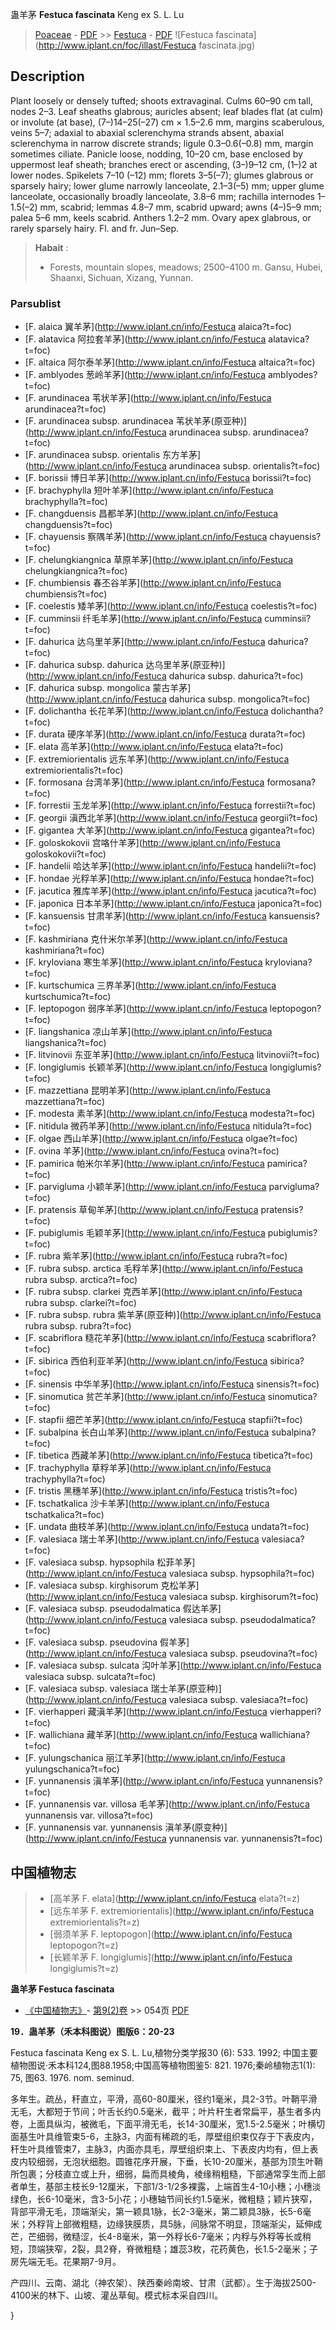 蛊羊茅 **Festuca fascinata** Keng ex S. L. Lu

> [Poaceae](http://www.iplant.cn/info/Poaceae?t=foc) - [PDF](http://www.iplant.cn/foc/pdf/Poaceae.pdf) >> [Festuca](http://www.iplant.cn/info/Festuca?t=foc) - [PDF](http://www.iplant.cn/foc/pdf/Festuca.pdf)
![Festuca fascinata](http://www.iplant.cn/foc/illast/Festuca fascinata.jpg)

## Description

Plant loosely or densely tufted; shoots extravaginal. Culms 60–90 cm tall, nodes 2–3. Leaf sheaths glabrous; auricles absent; leaf blades flat (at culm) or involute (at base), (7–)14–25(–27) cm × 1.5–2.6 mm, margins scaberulous, veins 5–7; adaxial to abaxial sclerenchyma strands absent, abaxial sclerenchyma in narrow discrete strands; ligule 0.3–0.6(–0.8) mm, margin sometimes ciliate. Panicle loose, nodding, 10–20 cm, base enclosed by uppermost leaf sheath; branches erect or ascending, (3–)9–12 cm, (1–)2 at lower nodes. Spikelets 7–10 (–12) mm; florets 3–5(–7); glumes glabrous or sparsely hairy; lower glume narrowly lanceolate, 2.1–3(–5) mm; upper glume lanceolate, occasionally broadly lanceolate, 3.8–6 mm; rachilla internodes 1–1.5(–2) mm, scabrid; lemmas 4.8–7 mm, scabrid upward; awns (4–)5–9 mm; palea 5–6 mm, keels scabrid. Anthers 1.2–2 mm. Ovary apex glabrous, or rarely sparsely hairy. Fl. and fr. Jun–Sep.

> **Habait** : 
>* Forests, mountain slopes, meadows; 2500–4100 m. Gansu, Hubei, Shaanxi, Sichuan, Xizang, Yunnan.

### Parsublist

* [F.  alaica  翼羊茅](http://www.iplant.cn/info/Festuca alaica?t=foc)
* [F.  alatavica  阿拉套羊茅](http://www.iplant.cn/info/Festuca alatavica?t=foc)
* [F.  altaica  阿尔泰羊茅](http://www.iplant.cn/info/Festuca altaica?t=foc)
* [F.  amblyodes  葱岭羊茅](http://www.iplant.cn/info/Festuca amblyodes?t=foc)
* [F.  arundinacea  苇状羊茅](http://www.iplant.cn/info/Festuca arundinacea?t=foc)
* [F.  arundinacea subsp. arundinacea  苇状羊茅(原亚种)](http://www.iplant.cn/info/Festuca arundinacea subsp. arundinacea?t=foc)
* [F.  arundinacea subsp. orientalis  东方羊茅](http://www.iplant.cn/info/Festuca arundinacea subsp. orientalis?t=foc)
* [F.  borissii  博日羊茅](http://www.iplant.cn/info/Festuca borissii?t=foc)
* [F.  brachyphylla  短叶羊茅](http://www.iplant.cn/info/Festuca brachyphylla?t=foc)
* [F.  changduensis  昌都羊茅](http://www.iplant.cn/info/Festuca changduensis?t=foc)
* [F.  chayuensis  察隅羊茅](http://www.iplant.cn/info/Festuca chayuensis?t=foc)
* [F.  chelungkiangnica  草原羊茅](http://www.iplant.cn/info/Festuca chelungkiangnica?t=foc)
* [F.  chumbiensis  春丕谷羊茅](http://www.iplant.cn/info/Festuca chumbiensis?t=foc)
* [F.  coelestis  矮羊茅](http://www.iplant.cn/info/Festuca coelestis?t=foc)
* [F.  cumminsii  纤毛羊茅](http://www.iplant.cn/info/Festuca cumminsii?t=foc)
* [F.  dahurica  达乌里羊茅](http://www.iplant.cn/info/Festuca dahurica?t=foc)
* [F.  dahurica subsp. dahurica  达乌里羊茅(原亚种)](http://www.iplant.cn/info/Festuca dahurica subsp. dahurica?t=foc)
* [F.  dahurica subsp. mongolica  蒙古羊茅](http://www.iplant.cn/info/Festuca dahurica subsp. mongolica?t=foc)
* [F.  dolichantha  长花羊茅](http://www.iplant.cn/info/Festuca dolichantha?t=foc)
* [F.  durata  硬序羊茅](http://www.iplant.cn/info/Festuca durata?t=foc)
* [F.  elata  高羊茅](http://www.iplant.cn/info/Festuca elata?t=foc)
* [F.  extremiorientalis  远东羊茅](http://www.iplant.cn/info/Festuca extremiorientalis?t=foc)
* [F.  formosana  台湾羊茅](http://www.iplant.cn/info/Festuca formosana?t=foc)
* [F.  forrestii  玉龙羊茅](http://www.iplant.cn/info/Festuca forrestii?t=foc)
* [F.  georgii  滇西北羊茅](http://www.iplant.cn/info/Festuca georgii?t=foc)
* [F.  gigantea  大羊茅](http://www.iplant.cn/info/Festuca gigantea?t=foc)
* [F.  goloskokovii  宫咯什羊茅](http://www.iplant.cn/info/Festuca goloskokovii?t=foc)
* [F.  handelii  哈达羊茅](http://www.iplant.cn/info/Festuca handelii?t=foc)
* [F.  hondae  光稃羊茅](http://www.iplant.cn/info/Festuca hondae?t=foc)
* [F.  jacutica  雅库羊茅](http://www.iplant.cn/info/Festuca jacutica?t=foc)
* [F.  japonica  日本羊茅](http://www.iplant.cn/info/Festuca japonica?t=foc)
* [F.  kansuensis  甘肃羊茅](http://www.iplant.cn/info/Festuca kansuensis?t=foc)
* [F.  kashmiriana  克什米尔羊茅](http://www.iplant.cn/info/Festuca kashmiriana?t=foc)
* [F.  kryloviana  寒生羊茅](http://www.iplant.cn/info/Festuca kryloviana?t=foc)
* [F.  kurtschumica  三界羊茅](http://www.iplant.cn/info/Festuca kurtschumica?t=foc)
* [F.  leptopogon  弱序羊茅](http://www.iplant.cn/info/Festuca leptopogon?t=foc)
* [F.  liangshanica  凉山羊茅](http://www.iplant.cn/info/Festuca liangshanica?t=foc)
* [F.  litvinovii  东亚羊茅](http://www.iplant.cn/info/Festuca litvinovii?t=foc)
* [F.  longiglumis  长颖羊茅](http://www.iplant.cn/info/Festuca longiglumis?t=foc)
* [F.  mazzettiana  昆明羊茅](http://www.iplant.cn/info/Festuca mazzettiana?t=foc)
* [F.  modesta  素羊茅](http://www.iplant.cn/info/Festuca modesta?t=foc)
* [F.  nitidula  微药羊茅](http://www.iplant.cn/info/Festuca nitidula?t=foc)
* [F.  olgae  西山羊茅](http://www.iplant.cn/info/Festuca olgae?t=foc)
* [F.  ovina  羊茅](http://www.iplant.cn/info/Festuca ovina?t=foc)
* [F.  pamirica  帕米尔羊茅](http://www.iplant.cn/info/Festuca pamirica?t=foc)
* [F.  parvigluma  小颖羊茅](http://www.iplant.cn/info/Festuca parvigluma?t=foc)
* [F.  pratensis  草甸羊茅](http://www.iplant.cn/info/Festuca pratensis?t=foc)
* [F.  pubiglumis  毛颖羊茅](http://www.iplant.cn/info/Festuca pubiglumis?t=foc)
* [F.  rubra  紫羊茅](http://www.iplant.cn/info/Festuca rubra?t=foc)
* [F.  rubra subsp. arctica  毛稃羊茅](http://www.iplant.cn/info/Festuca rubra subsp. arctica?t=foc)
* [F.  rubra subsp. clarkei  克西羊茅](http://www.iplant.cn/info/Festuca rubra subsp. clarkei?t=foc)
* [F.  rubra subsp. rubra  紫羊茅(原亚种)](http://www.iplant.cn/info/Festuca rubra subsp. rubra?t=foc)
* [F.  scabriflora  糙花羊茅](http://www.iplant.cn/info/Festuca scabriflora?t=foc)
* [F.  sibirica  西伯利亚羊茅](http://www.iplant.cn/info/Festuca sibirica?t=foc)
* [F.  sinensis  中华羊茅](http://www.iplant.cn/info/Festuca sinensis?t=foc)
* [F.  sinomutica  贫芒羊茅](http://www.iplant.cn/info/Festuca sinomutica?t=foc)
* [F.  stapfii  细芒羊茅](http://www.iplant.cn/info/Festuca stapfii?t=foc)
* [F.  subalpina  长白山羊茅](http://www.iplant.cn/info/Festuca subalpina?t=foc)
* [F.  tibetica  西藏羊茅](http://www.iplant.cn/info/Festuca tibetica?t=foc)
* [F.  trachyphylla  草稃羊茅](http://www.iplant.cn/info/Festuca trachyphylla?t=foc)
* [F.  tristis  黑穗羊茅](http://www.iplant.cn/info/Festuca tristis?t=foc)
* [F.  tschatkalica  沙卡羊茅](http://www.iplant.cn/info/Festuca tschatkalica?t=foc)
* [F.  undata  曲枝羊茅](http://www.iplant.cn/info/Festuca undata?t=foc)
* [F.  valesiaca  瑞士羊茅](http://www.iplant.cn/info/Festuca valesiaca?t=foc)
* [F.  valesiaca subsp. hypsophila  松菲羊茅](http://www.iplant.cn/info/Festuca valesiaca subsp. hypsophila?t=foc)
* [F.  valesiaca subsp. kirghisorum  克松羊茅](http://www.iplant.cn/info/Festuca valesiaca subsp. kirghisorum?t=foc)
* [F.  valesiaca subsp. pseudodalmatica  假达羊茅](http://www.iplant.cn/info/Festuca valesiaca subsp. pseudodalmatica?t=foc)
* [F.  valesiaca subsp. pseudovina  假羊茅](http://www.iplant.cn/info/Festuca valesiaca subsp. pseudovina?t=foc)
* [F.  valesiaca subsp. sulcata  沟叶羊茅](http://www.iplant.cn/info/Festuca valesiaca subsp. sulcata?t=foc)
* [F.  valesiaca subsp. valesiaca  瑞士羊茅(原亚种)](http://www.iplant.cn/info/Festuca valesiaca subsp. valesiaca?t=foc)
* [F.  vierhapperi  藏滇羊茅](http://www.iplant.cn/info/Festuca vierhapperi?t=foc)
* [F.  wallichiana  藏羊茅](http://www.iplant.cn/info/Festuca wallichiana?t=foc)
* [F.  yulungschanica  丽江羊茅](http://www.iplant.cn/info/Festuca yulungschanica?t=foc)
* [F.  yunnanensis  滇羊茅](http://www.iplant.cn/info/Festuca yunnanensis?t=foc)
* [F.  yunnanensis var. villosa  毛羊茅](http://www.iplant.cn/info/Festuca yunnanensis var. villosa?t=foc)
* [F.  yunnanensis var. yunnanensis  滇羊茅(原变种)](http://www.iplant.cn/info/Festuca yunnanensis var. yunnanensis?t=foc)

## 中国植物志

> * [高羊茅  F.  elata](http://www.iplant.cn/info/Festuca elata?t=z)
> * [远东羊茅  F.  extremiorientalis](http://www.iplant.cn/info/Festuca extremiorientalis?t=z)
> * [弱须羊茅  F.  leptopogon](http://www.iplant.cn/info/Festuca leptopogon?t=z)
> * [长颖羊茅  F.  longiglumis](http://www.iplant.cn/info/Festuca longiglumis?t=z)

**蛊羊茅 Festuca fascinata**

* [《中国植物志》](http://www.iplant.cn/frps)- [第9(2)卷](http://www.iplant.cn/frps/vol/9(2)) >> 054页 [PDF](http://www.iplant.cn/frps/pdf/9(2)/054.pdf)

**19．蛊羊茅（禾本科图说）图版6：20-23**

Festuca fascinata Keng ex S. L. Lu,植物分类学报30 (6): 533. 1992; 中国主要植物图说·禾本科124,图88.1958;中国高等植物图鉴5: 821. 1976;秦岭植物志1(1): 75, 图63. 1976. nom. seminud.

多年生。疏丛，秆直立，平滑，高60-80厘米，径约1毫米，具2-3节。叶鞘平滑无毛，大都短于节间；叶舌长约0.5毫米，截平；叶片秆生者常扁平，基生者多内卷，上面具纵沟，被微毛，下面平滑无毛，长14-30厘米，宽1.5-2.5毫米；叶横切面基生叶具维管束5-6，主脉3，内面有稀疏的毛，厚壁组织束仅存于下表皮内，秆生叶具维管束7，主脉3，内面亦具毛，厚壁组织束上、下表皮内均有，但上表皮内较细弱，无泡状细胞。圆锥花序开展，下垂，长10-20厘米，基部为顶生叶鞘所包裹；分枝直立或上升，细弱，扁而具棱角，棱缘稍粗糙，下部通常孪生而上部者单生，基部主枝长9-12厘米，下部1/3-1/2多裸露，上端首生4-10小穗；小穗淡绿色，长6-10毫米，含3-5小花；小穗轴节间长约1.5毫米，微粗糙；颖片狭窄，背部平滑无毛，顶端渐尖，第一颖具1脉，长2-3毫米，第二颖具3脉，长5-6毫米；外稃背上部微粗糙，边缘狭膜质，具5脉，间脉常不明显，顶端渐尖，延伸成芒，芒细弱，微糙涩，长4-8毫米，第一外稃长6-7毫米；内稃与外稃等长或稍短，顶端狭窄，2裂，具2脊，脊微粗糙；雄蕊3枚，花药黄色，长1.5-2毫米；子房先端无毛。花果期7-9月。

产四川、云南、湖北（神农架）、陕西秦岭南坡、甘肃（武都）。生于海拔2500-4100米的林下、山坡、灌丛草甸。模式标本采自四川。

}